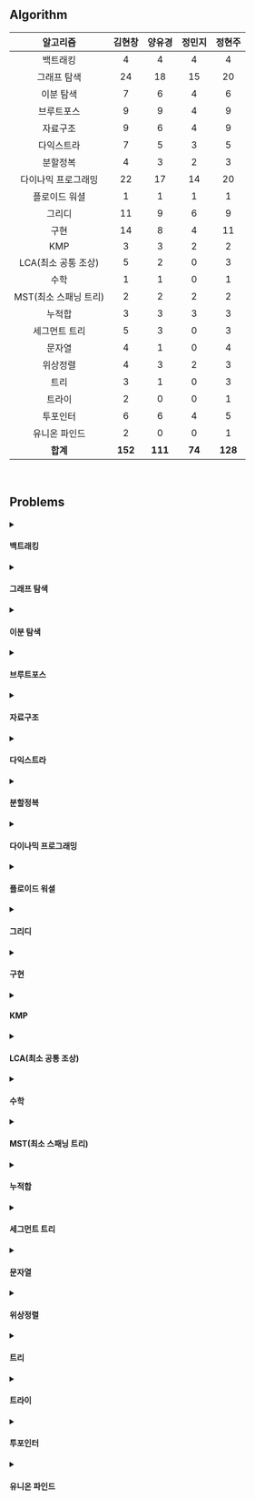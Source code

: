 ## Algorithm
|    알고리즘    | 김현창 | 양유경 | 정민지 | 정현주 |
| :-------------: | :----: | :----: | :----: | :----: |
|백트래킹|4|4|4|4|
|그래프 탐색|24|18|15|20|
|이분 탐색|7|6|4|6|
|브루트포스|9|9|4|9|
|자료구조|9|6|4|9|
|다익스트라|7|5|3|5|
|분할정복|4|3|2|3|
|다이나믹 프로그래밍|22|17|14|20|
|플로이드 워셜|1|1|1|1|
|그리디|11|9|6|9|
|구현|14|8|4|11|
|KMP|3|3|2|2|
|LCA(최소 공통 조상)|5|2|0|3|
|수학|1|1|0|1|
|MST(최소 스패닝 트리)|2|2|2|2|
|누적합|3|3|3|3|
|세그먼트 트리|5|3|0|3|
|문자열|4|1|0|4|
|위상정렬|4|3|2|3|
|트리|3|1|0|3|
|트라이|2|0|0|1|
|투포인터|6|6|4|5|
|유니온 파인드|2|0|0|1|
| **합계** | **152**|**111**|**74**|**128**|

<br>

## Problems
<details>
<summary>

#### 백트래킹

</summary>

    
|    문제    |    제목    | 김현창 | 양유경 | 정민지 | 정현주 |
| :-------------: | :----: | :----: | :----: | :----: | :----: |
|    <a href="http://boj.kr/14888">14888    |     <a href="BackTracking/p14888_연산자끼워넣기">연산자끼워넣기    | ✔ |✔ |✔ |✔ |
|    <a href="http://boj.kr/14889">14889    |     <a href="BackTracking/p14889_스타트와링크">스타트와링크    | ✔ |✔ |✔ |✔ |
|    <a href="http://boj.kr/15661">15661    |     <a href="BackTracking/p15661_링크와스타트">링크와스타트    | ✔ |✔ |✔ |✔ |
|    <a href="http://boj.kr/1759">1759    |     <a href="BackTracking/p1759_암호만들기">암호만들기    | ✔ |✔ |✔ |✔ |
</details>

<details>
<summary>

#### 그래프 탐색

</summary>

    
|    문제    |    제목    | 김현창 | 양유경 | 정민지 | 정현주 |
| :-------------: | :----: | :----: | :----: | :----: | :----: |
|    <a href="http://boj.kr/1012">1012    |     <a href="BFS_DFS/p1012_유기농배추">유기농배추    | ✔ |✔ |✔ |✔ |
|    <a href="http://boj.kr/11724">11724    |     <a href="BFS_DFS/p11724_연결요소의개수">연결요소의개수    | ✔ |❌ |❌ |❌ |
|    <a href="http://boj.kr/1189">1189    |     <a href="BFS_DFS/p1189_컴백홈">컴백홈    | ✔ |✔ |✔ |✔ |
|    <a href="http://boj.kr/12851">12851    |     <a href="BFS_DFS/p12851_숨바꼭질2">숨바꼭질2    | ✔ |✔ |✔ |✔ |
|    <a href="http://boj.kr/13549">13549    |     <a href="BFS_DFS/p13549_숨바꼭질3">숨바꼭질3    | ✔ |✔ |✔ |✔ |
|    <a href="http://boj.kr/14502">14502    |     <a href="BFS_DFS/p14502_연구소">연구소    | ✔ |✔ |✔ |✔ |
|    <a href="http://boj.kr/14940">14940    |     <a href="BFS_DFS/p14940_쉬운최단거리">쉬운최단거리    | ✔ |✔ |❌ |✔ |
|    <a href="http://boj.kr/16197">16197    |     <a href="BFS_DFS/p16197_두동전">두동전    | ✔ |✔ |❌ |✔ |
|    <a href="http://boj.kr/16236">16236    |     <a href="BFS_DFS/p16236_아기상어">아기상어    | ✔ |✔ |✔ |✔ |
|    <a href="http://boj.kr/16946">16946    |     <a href="BFS_DFS/p16946_벽부수고이동하기4">벽부수고이동하기4    | ✔ |❌ |❌ |✔ |
|    <a href="http://boj.kr/16953">16953    |     <a href="BFS_DFS/p16953_AtoB">AtoB    | ✔ |✔ |✔ |✔ |
|    <a href="http://boj.kr/1697">1697    |     <a href="BFS_DFS/p1697_숨바꼭질">숨바꼭질    | ✔ |✔ |✔ |✔ |
|    <a href="http://boj.kr/1707">1707    |     <a href="BFS_DFS/p1707_이분그래프">이분그래프    | ✔ |❌ |❌ |✔ |
|    <a href="http://boj.kr/17129">17129    |     <a href="BFS_DFS/p17129_윌리암슨수액빨이딱따구리가정보섬에올라온이유">윌리암슨수액빨이딱따구리가정보섬에올라온이유    | ✔ |❌ |❌ |❌ |
|    <a href="http://boj.kr/18405">18405    |     <a href="BFS_DFS/p18405_경쟁적전염">경쟁적전염    | ✔ |✔ |❌ |❌ |
|    <a href="http://boj.kr/1939">1939    |     <a href="BFS_DFS/p1939_중량제한">중량제한    | ✔ |❌ |❌ |✔ |
|    <a href="http://boj.kr/2206">2206    |     <a href="BFS_DFS/p2206_벽부수고이동하기">벽부수고이동하기    | ✔ |✔ |✔ |✔ |
|    <a href="http://boj.kr/2251">2251    |     <a href="BFS_DFS/p2251_물통">물통    | ✔ |✔ |✔ |✔ |
|    <a href="http://boj.kr/2310">2310    |     <a href="BFS_DFS/p2310_어드벤처게임">어드벤처게임    | ✔ |✔ |✔ |✔ |
|    <a href="http://boj.kr/2468">2468    |     <a href="BFS_DFS/p2468_안전영역">안전영역    | ✔ |✔ |✔ |✔ |
|    <a href="http://boj.kr/2583">2583    |     <a href="BFS_DFS/p2583_영역구하기">영역구하기    | ✔ |✔ |✔ |✔ |
|    <a href="http://boj.kr/2606">2606    |     <a href="BFS_DFS/p2606_바이러스">바이러스    | ✔ |✔ |✔ |✔ |
|    <a href="http://boj.kr/2644">2644    |     <a href="BFS_DFS/p2644_촌수계산">촌수계산    | ✔ |✔ |✔ |✔ |
|    <a href="http://boj.kr/7562">7562    |     <a href="BFS_DFS/p7562_나이트의이동">나이트의이동    | ✔ |❌ |❌ |❌ |
</details>

<details>
<summary>

#### 이분 탐색

</summary>

    
|    문제    |    제목    | 김현창 | 양유경 | 정민지 | 정현주 |
| :-------------: | :----: | :----: | :----: | :----: | :----: |
|    <a href="http://boj.kr/2110">2110    |     <a href="BinarySearch/p2110_공유기설치">공유기설치    | ✔ |✔ |✔ |✔ |
|    <a href="http://boj.kr/2467">2467    |     <a href="BinarySearch/p2467_용액">용액    | ✔ |✔ |❌ |✔ |
|    <a href="http://boj.kr/2473">2473    |     <a href="BinarySearch/p2473_세용액">세용액    | ✔ |✔ |❌ |✔ |
|    <a href="http://boj.kr/2512">2512    |     <a href="BinarySearch/p2512_예산">예산    | ✔ |✔ |✔ |✔ |
|    <a href="http://boj.kr/2805">2805    |     <a href="BinarySearch/p2805_나무자르기">나무자르기    | ✔ |✔ |✔ |✔ |
|    <a href="http://boj.kr/4001">4001    |     <a href="BinarySearch/p4001_미노타우르스미궁">미노타우르스미궁    | ✔ |❌ |❌ |❌ |
|    <a href="http://boj.kr/7453">7453    |     <a href="BinarySearch/p7453_합이0인네정수">합이0인네정수    | ✔ |✔ |✔ |✔ |
</details>

<details>
<summary>

#### 브루트포스

</summary>

    
|    문제    |    제목    | 김현창 | 양유경 | 정민지 | 정현주 |
| :-------------: | :----: | :----: | :----: | :----: | :----: |
|    <a href="http://boj.kr/1107">1107    |     <a href="Bruteforce/p1107_리모컨">리모컨    | ✔ |✔ |❌ |✔ |
|    <a href="http://boj.kr/1182">1182    |     <a href="Bruteforce/p1182_부분수열의합">부분수열의합    | ✔ |✔ |✔ |✔ |
|    <a href="http://boj.kr/15683">15683    |     <a href="Bruteforce/p15683_감시">감시    | ✔ |✔ |❌ |✔ |
|    <a href="http://boj.kr/1747">1747    |     <a href="Bruteforce/p1747_소수and팰린드롬">소수and팰린드롬    | ✔ |✔ |✔ |✔ |
|    <a href="http://boj.kr/18429">18429    |     <a href="Bruteforce/p18429_근손실">근손실    | ✔ |✔ |✔ |✔ |
|    <a href="http://boj.kr/20529">20529    |     <a href="Bruteforce/p20529_가장가까운세사람의심리적거리">가장가까운세사람의심리적거리    | ✔ |✔ |✔ |✔ |
|    <a href="http://boj.kr/2304">2304    |     <a href="Bruteforce/p2304_창고다각형">창고다각형    | ✔ |✔ |❌ |✔ |
|    <a href="http://boj.kr/27172">27172    |     <a href="Bruteforce/p27172_수나누기게임">수나누기게임    | ✔ |✔ |❌ |✔ |
|    <a href="http://boj.kr/3085">3085    |     <a href="Bruteforce/p3085_사탕게임">사탕게임    | ✔ |✔ |❌ |✔ |
</details>

<details>
<summary>

#### 자료구조

</summary>

    
|    문제    |    제목    | 김현창 | 양유경 | 정민지 | 정현주 |
| :-------------: | :----: | :----: | :----: | :----: | :----: |
|    <a href="http://boj.kr/11286">11286    |     <a href="DataStructure/p11286_절댓값힙">절댓값힙    | ✔ |✔ |✔ |✔ |
|    <a href="http://boj.kr/1202">1202    |     <a href="DataStructure/p1202_보석도둑">보석도둑    | ✔ |✔ |❌ |✔ |
|    <a href="http://boj.kr/13335">13335    |     <a href="DataStructure/p13335_트럭">트럭    | ✔ |✔ |✔ |✔ |
|    <a href="http://boj.kr/1406">1406    |     <a href="DataStructure/p1406_에디터">에디터    | ✔ |❌ |❌ |✔ |
|    <a href="http://boj.kr/1918">1918    |     <a href="DataStructure/p1918_후위표기식">후위표기식    | ✔ |❌ |❌ |✔ |
|    <a href="http://boj.kr/1927">1927    |     <a href="DataStructure/p1927_최소힙">최소힙    | ✔ |✔ |✔ |✔ |
|    <a href="http://boj.kr/1991">1991    |     <a href="DataStructure/p1991_트리순회">트리순회    | ✔ |✔ |✔ |✔ |
|    <a href="http://boj.kr/23309">23309    |     <a href="DataStructure/p23309_철도공사">철도공사    | ✔ |❌ |❌ |✔ |
|    <a href="http://boj.kr/5397">5397    |     <a href="DataStructure/p5397_키로거">키로거    | ✔ |✔ |❌ |✔ |
</details>

<details>
<summary>

#### 다익스트라

</summary>

    
|    문제    |    제목    | 김현창 | 양유경 | 정민지 | 정현주 |
| :-------------: | :----: | :----: | :----: | :----: | :----: |
|    <a href="http://boj.kr/10282">10282    |     <a href="Dijkstra/p10282_해킹">해킹    | ✔ |✔ |✔ |✔ |
|    <a href="http://boj.kr/11779">11779    |     <a href="Dijkstra/p11779_최소비용구하기2">최소비용구하기2    | ✔ |✔ |✔ |✔ |
|    <a href="http://boj.kr/1238">1238    |     <a href="Dijkstra/p1238_파티">파티    | ✔ |✔ |❌ |❌ |
|    <a href="http://boj.kr/1446">1446    |     <a href="Dijkstra/p1446_지름길">지름길    | ✔ |✔ |❌ |✔ |
|    <a href="http://boj.kr/17270">17270    |     <a href="Dijkstra/p17270_연예인은힘들어">연예인은힘들어    | ✔ |❌ |❌ |❌ |
|    <a href="http://boj.kr/1753">1753    |     <a href="Dijkstra/p1753_최단경로">최단경로    | ✔ |✔ |✔ |✔ |
|    <a href="http://boj.kr/9370">9370    |     <a href="Dijkstra/p9370_미확인도착지">미확인도착지    | ✔ |❌ |❌ |✔ |
</details>

<details>
<summary>

#### 분할정복

</summary>

    
|    문제    |    제목    | 김현창 | 양유경 | 정민지 | 정현주 |
| :-------------: | :----: | :----: | :----: | :----: | :----: |
|    <a href="http://boj.kr/10830">10830    |     <a href="DivideAndConquer/p10830_행렬제곱">행렬제곱    | ✔ |✔ |✔ |✔ |
|    <a href="http://boj.kr/11444">11444    |     <a href="DivideAndConquer/p11444_피보나치수6">피보나치수6    | ✔ |❌ |❌ |✔ |
|    <a href="http://boj.kr/1493">1493    |     <a href="DivideAndConquer/p1493_박스채우기">박스채우기    | ✔ |✔ |❌ |❌ |
|    <a href="http://boj.kr/2630">2630    |     <a href="DivideAndConquer/p2630_색종이만들기">색종이만들기    | ✔ |✔ |✔ |✔ |
</details>

<details>
<summary>

#### 다이나믹 프로그래밍

</summary>

    
|    문제    |    제목    | 김현창 | 양유경 | 정민지 | 정현주 |
| :-------------: | :----: | :----: | :----: | :----: | :----: |
|    <a href="http://boj.kr/10844">10844    |     <a href="DynamicProgramming/p10844_쉬운계단수">쉬운계단수    | ✔ |✔ |❌ |✔ |
|    <a href="http://boj.kr/11048">11048    |     <a href="DynamicProgramming/p11048_이동하기">이동하기    | ✔ |✔ |✔ |✔ |
|    <a href="http://boj.kr/11049">11049    |     <a href="DynamicProgramming/p11049_행렬곱셈순서">행렬곱셈순서    | ✔ |❌ |❌ |✔ |
|    <a href="http://boj.kr/11060">11060    |     <a href="DynamicProgramming/p11060_점프점프">점프점프    | ✔ |✔ |✔ |✔ |
|    P11066    |     <a href="DynamicProgramming/P11066_파일합치기">파일합치기    | ✔ |❌ |❌ |❌ |
|    <a href="http://boj.kr/1149">1149    |     <a href="DynamicProgramming/p1149_RGB거리">RGB거리    | ✔ |✔ |✔ |✔ |
|    <a href="http://boj.kr/12920">12920    |     <a href="DynamicProgramming/p12920_평범한배낭2">평범한배낭2    | ✔ |✔ |❌ |✔ |
|    <a href="http://boj.kr/14501">14501    |     <a href="DynamicProgramming/p14501_퇴사">퇴사    | ✔ |✔ |✔ |✔ |
|    <a href="http://boj.kr/1520">1520    |     <a href="DynamicProgramming/p1520_내리막길">내리막길    | ✔ |✔ |✔ |✔ |
|    <a href="http://boj.kr/15486">15486    |     <a href="DynamicProgramming/p15486_퇴사2">퇴사2    | ✔ |✔ |✔ |✔ |
|    <a href="http://boj.kr/17404">17404    |     <a href="DynamicProgramming/p17404_RGB거리2">RGB거리2    | ✔ |❌ |✔ |✔ |
|    <a href="http://boj.kr/1912">1912    |     <a href="DynamicProgramming/p1912_연속합">연속합    | ✔ |✔ |✔ |✔ |
|    <a href="http://boj.kr/1932">1932    |     <a href="DynamicProgramming/p1932_정수삼각형">정수삼각형    | ✔ |✔ |✔ |✔ |
|    <a href="http://boj.kr/20303">20303    |     <a href="DynamicProgramming/p20303_할로윈의양아치">할로윈의양아치    | ✔ |✔ |❌ |✔ |
|    <a href="http://boj.kr/2293">2293    |     <a href="DynamicProgramming/p2293_동전1">동전1    | ✔ |❌ |✔ |✔ |
|    <a href="http://boj.kr/2302">2302    |     <a href="DynamicProgramming/p2302_극장좌석">극장좌석    | ✔ |✔ |❌ |✔ |
|    <a href="http://boj.kr/2342">2342    |     <a href="DynamicProgramming/p2342_DanceDanceRevolution">DanceDanceRevolution    | ✔ |❌ |❌ |❌ |
|    <a href="http://boj.kr/2533">2533    |     <a href="DynamicProgramming/p2533_사회망서비스">사회망서비스    | ✔ |✔ |✔ |✔ |
|    <a href="http://boj.kr/2579">2579    |     <a href="DynamicProgramming/p2579_계단오르기">계단오르기    | ✔ |✔ |✔ |✔ |
|    <a href="http://boj.kr/7579">7579    |     <a href="DynamicProgramming/p7579_앱">앱    | ✔ |✔ |❌ |✔ |
|    <a href="http://boj.kr/9095">9095    |     <a href="DynamicProgramming/p9095_123더하기">123더하기    | ✔ |✔ |✔ |✔ |
|    <a href="http://boj.kr/9252">9252    |     <a href="DynamicProgramming/p9252_LCS2">LCS2    | ✔ |✔ |✔ |✔ |
</details>

<details>
<summary>

#### 플로이드 워셜

</summary>

    
|    문제    |    제목    | 김현창 | 양유경 | 정민지 | 정현주 |
| :-------------: | :----: | :----: | :----: | :----: | :----: |
|    <a href="http://boj.kr/1389">1389    |     <a href="FloydWarshall/p1389_케빈베이컨의6단계법칙">케빈베이컨의6단계법칙    | ✔ |✔ |✔ |✔ |
</details>

<details>
<summary>

#### 그리디

</summary>

    
|    문제    |    제목    | 김현창 | 양유경 | 정민지 | 정현주 |
| :-------------: | :----: | :----: | :----: | :----: | :----: |
|    <a href="http://boj.kr/11000">11000    |     <a href="Greedy/p11000_강의실배정">강의실배정    | ✔ |✔ |✔ |✔ |
|    <a href="http://boj.kr/11501">11501    |     <a href="Greedy/p11501_주식">주식    | ✔ |✔ |✔ |✔ |
|    <a href="http://boj.kr/1541">1541    |     <a href="Greedy/p1541_잃어버린괄호">잃어버린괄호    | ✔ |✔ |✔ |✔ |
|    <a href="http://boj.kr/15903">15903    |     <a href="Greedy/p15903_카드합체놀이">카드합체놀이    | ✔ |✔ |❌ |✔ |
|    <a href="http://boj.kr/16496">16496    |     <a href="Greedy/p16496_큰수만들기">큰수만들기    | ✔ |❌ |❌ |❌ |
|    <a href="http://boj.kr/1700">1700    |     <a href="Greedy/p1700_멀티탭스케줄링">멀티탭스케줄링    | ✔ |✔ |❌ |✔ |
|    <a href="http://boj.kr/1715">1715    |     <a href="Greedy/p1715_카드정렬하기">카드정렬하기    | ✔ |✔ |✔ |✔ |
|    <a href="http://boj.kr/1946">1946    |     <a href="Greedy/p1946_신입사원">신입사원    | ✔ |✔ |✔ |✔ |
|    <a href="http://boj.kr/2138">2138    |     <a href="Greedy/p2138_전구와스위치">전구와스위치    | ✔ |✔ |✔ |✔ |
|    <a href="http://boj.kr/2785">2785    |     <a href="Greedy/p2785_체인">체인    | ✔ |❌ |❌ |❌ |
|    <a href="http://boj.kr/2885">2885    |     <a href="Greedy/p2885_초콜릿식사">초콜릿식사    | ✔ |✔ |❌ |✔ |
</details>

<details>
<summary>

#### 구현

</summary>

    
|    문제    |    제목    | 김현창 | 양유경 | 정민지 | 정현주 |
| :-------------: | :----: | :----: | :----: | :----: | :----: |
|    <a href="http://boj.kr/12100">12100    |     <a href="Implematation/p12100_2048Easy">2048Easy    | ✔ |✔ |✔ |✔ |
|    <a href="http://boj.kr/14503">14503    |     <a href="Implematation/p14503_로봇청소기">로봇청소기    | ✔ |✔ |✔ |✔ |
|    <a href="http://boj.kr/16637">16637    |     <a href="Implematation/p16637_괄호추가하기">괄호추가하기    | ✔ |✔ |✔ |✔ |
|    <a href="http://boj.kr/17136">17136    |     <a href="Implematation/p17136_색종이붙이기">색종이붙이기    | ✔ |✔ |❌ |✔ |
|    <a href="http://boj.kr/1713">1713    |     <a href="Implematation/p1713_후보추천하기">후보추천하기    | ✔ |✔ |❌ |✔ |
|    <a href="http://boj.kr/17780">17780    |     <a href="Implematation/p17780_새로운게임">새로운게임    | ✔ |❌ |✔ |✔ |
|    <a href="http://boj.kr/1800">1800    |     <a href="Implematation/p1800_인터넷설치">인터넷설치    | ✔ |❌ |❌ |✔ |
|    <a href="http://boj.kr/19236">19236    |     <a href="Implematation/p19236_청소년상어">청소년상어    | ✔ |❌ |❌ |✔ |
|    <a href="http://boj.kr/20006">20006    |     <a href="Implematation/p20006_랭킹전대기열">랭킹전대기열    | ✔ |✔ |❌ |❌ |
|    <a href="http://boj.kr/20056">20056    |     <a href="Implematation/p20056_마법사상어와파이어볼">마법사상어와파이어볼    | ✔ |✔ |❌ |✔ |
|    <a href="http://boj.kr/20057">20057    |     <a href="Implematation/p20057_마법사상어와토네이도">마법사상어와토네이도    | ✔ |✔ |❌ |✔ |
|    <a href="http://boj.kr/20058">20058    |     <a href="Implematation/p20058_마법사상어와파이어스톰">마법사상어와파이어스톰    | ✔ |❌ |❌ |❌ |
|    <a href="http://boj.kr/23289">23289    |     <a href="Implematation/p23289_온풍기안녕">온풍기안녕    | ✔ |❌ |❌ |❌ |
|    <a href="http://boj.kr/2632">2632    |     <a href="Implematation/p2632_피자판매">피자판매    | ✔ |❌ |❌ |✔ |
</details>

<details>
<summary>

#### KMP

</summary>

    
|    문제    |    제목    | 김현창 | 양유경 | 정민지 | 정현주 |
| :-------------: | :----: | :----: | :----: | :----: | :----: |
|    <a href="http://boj.kr/11585">11585    |     <a href="KMP/p11585_속타는저녁메뉴">속타는저녁메뉴    | ✔ |✔ |✔ |✔ |
|    <a href="http://boj.kr/1305">1305    |     <a href="KMP/p1305_광고">광고    | ✔ |✔ |✔ |✔ |
|    <a href="http://boj.kr/7575">7575    |     <a href="KMP/p7575_바이러스">바이러스    | ✔ |✔ |❌ |❌ |
</details>

<details>
<summary>

#### LCA(최소 공통 조상)

</summary>

    
|    문제    |    제목    | 김현창 | 양유경 | 정민지 | 정현주 |
| :-------------: | :----: | :----: | :----: | :----: | :----: |
|    <a href="http://boj.kr/11437">11437    |     <a href="LCA/p11437_LCA">LCA    | ✔ |✔ |❌ |✔ |
|    <a href="http://boj.kr/11438">11438    |     <a href="LCA/p11438_LCA2">LCA2    | ✔ |✔ |❌ |✔ |
|    <a href="http://boj.kr/15481">15481    |     <a href="LCA/p15481_그래프와MST">그래프와MST    | ✔ |❌ |❌ |❌ |
|    <a href="http://boj.kr/1626">1626    |     <a href="LCA/p1626_두번째로작은스패닝트리">두번째로작은스패닝트리    | ✔ |❌ |❌ |❌ |
|    <a href="http://boj.kr/3176">3176    |     <a href="LCA/p3176_도로네트워크">도로네트워크    | ✔ |❌ |❌ |✔ |
</details>

<details>
<summary>

#### 수학

</summary>

    
|    문제    |    제목    | 김현창 | 양유경 | 정민지 | 정현주 |
| :-------------: | :----: | :----: | :----: | :----: | :----: |
|    <a href="http://boj.kr/2166">2166    |     <a href="Math/p2166_다각형의넓이">다각형의넓이    | ✔ |✔ |❌ |✔ |
</details>

<details>
<summary>

#### MST(최소 스패닝 트리)

</summary>

    
|    문제    |    제목    | 김현창 | 양유경 | 정민지 | 정현주 |
| :-------------: | :----: | :----: | :----: | :----: | :----: |
|    <a href="http://boj.kr/14950">14950    |     <a href="MST/p14950_정복자">정복자    | ✔ |✔ |✔ |✔ |
|    <a href="http://boj.kr/16398">16398    |     <a href="MST/p16398_행성연결">행성연결    | ✔ |✔ |✔ |✔ |
</details>

<details>
<summary>

#### 누적합

</summary>

    
|    문제    |    제목    | 김현창 | 양유경 | 정민지 | 정현주 |
| :-------------: | :----: | :----: | :----: | :----: | :----: |
|    <a href="http://boj.kr/14476">14476    |     <a href="PrefixSum/p14476_최대공약수하나빼기">최대공약수하나빼기    | ✔ |✔ |✔ |✔ |
|    <a href="http://boj.kr/25682">25682    |     <a href="PrefixSum/p25682_체스판다시칠하기2">체스판다시칠하기2    | ✔ |✔ |✔ |✔ |
|    프로그래머스LV3    |     <a href="PrefixSum/프로그래머스LV3_파괴되지않은건물">파괴되지않은건물    | ✔ |✔ |✔ |✔ |
</details>

<details>
<summary>

#### 세그먼트 트리

</summary>

    
|    문제    |    제목    | 김현창 | 양유경 | 정민지 | 정현주 |
| :-------------: | :----: | :----: | :----: | :----: | :----: |
|    <a href="http://boj.kr/10167">10167    |     <a href="SegmentTree/p10167_금광">금광    | ✔ |❌ |❌ |❌ |
|    <a href="http://boj.kr/18196">18196    |     <a href="SegmentTree/p18196_정기모임">정기모임    | ✔ |❌ |❌ |❌ |
|    <a href="http://boj.kr/2243">2243    |     <a href="SegmentTree/p2243_사탕상자">사탕상자    | ✔ |✔ |❌ |✔ |
|    <a href="http://boj.kr/2357">2357    |     <a href="SegmentTree/p2357_최소값과최댓값">최소값과최댓값    | ✔ |✔ |❌ |✔ |
|    <a href="http://boj.kr/2517">2517    |     <a href="SegmentTree/p2517_달리기">달리기    | ✔ |✔ |❌ |✔ |
</details>

<details>
<summary>

#### 문자열

</summary>

    
|    문제    |    제목    | 김현창 | 양유경 | 정민지 | 정현주 |
| :-------------: | :----: | :----: | :----: | :----: | :----: |
|    <a href="http://boj.kr/1294">1294    |     <a href="String/p1294_문자열장식">문자열장식    | ✔ |❌ |❌ |✔ |
|    <a href="http://boj.kr/20920">20920    |     <a href="String/p20920_영단어암기는괴로워">영단어암기는괴로워    | ✔ |❌ |❌ |✔ |
|    <a href="http://boj.kr/9177">9177    |     <a href="String/p9177_단어섞기">단어섞기    | ✔ |✔ |❌ |✔ |
|    <a href="http://boj.kr/9935">9935    |     <a href="String/p9935_문자열폭발">문자열폭발    | ✔ |❌ |❌ |✔ |
</details>

<details>
<summary>

#### 위상정렬

</summary>

    
|    문제    |    제목    | 김현창 | 양유경 | 정민지 | 정현주 |
| :-------------: | :----: | :----: | :----: | :----: | :----: |
|    <a href="http://boj.kr/1005">1005    |     <a href="TopologySort/p1005_ACMCraft">ACMCraft    | ✔ |❌ |❌ |❌ |
|    <a href="http://boj.kr/2056">2056    |     <a href="TopologySort/p2056_작업">작업    | ✔ |✔ |✔ |✔ |
|    <a href="http://boj.kr/2623">2623    |     <a href="TopologySort/p2623_음악프로그램">음악프로그램    | ✔ |✔ |✔ |✔ |
|    <a href="http://boj.kr/5021">5021    |     <a href="TopologySort/p5021_왕위계승">왕위계승    | ✔ |✔ |❌ |✔ |
</details>

<details>
<summary>

#### 트리

</summary>

    
|    문제    |    제목    | 김현창 | 양유경 | 정민지 | 정현주 |
| :-------------: | :----: | :----: | :----: | :----: | :----: |
|    <a href="http://boj.kr/1167">1167    |     <a href="Tree/p1167_트리의지름">트리의지름    | ✔ |❌ |❌ |✔ |
|    <a href="http://boj.kr/1967">1967    |     <a href="Tree/p1967_트리의지름">트리의지름    | ✔ |✔ |❌ |✔ |
|    <a href="http://boj.kr/5639">5639    |     <a href="Tree/p5639_이진검색트리">이진검색트리    | ✔ |❌ |❌ |✔ |
</details>

<details>
<summary>

#### 트라이

</summary>

    
|    문제    |    제목    | 김현창 | 양유경 | 정민지 | 정현주 |
| :-------------: | :----: | :----: | :----: | :----: | :----: |
|    <a href="http://boj.kr/5670">5670    |     <a href="Trie/p5670_휴대폰자판">휴대폰자판    | ✔ |❌ |❌ |❌ |
|    <a href="http://boj.kr/9202">9202    |     <a href="Trie/p9202_Boggle">Boggle    | ✔ |❌ |❌ |✔ |
</details>

<details>
<summary>

#### 투포인터

</summary>

    
|    문제    |    제목    | 김현창 | 양유경 | 정민지 | 정현주 |
| :-------------: | :----: | :----: | :----: | :----: | :----: |
|    <a href="http://boj.kr/1806">1806    |     <a href="TwoPointer/p1806_부분합">부분합    | ✔ |✔ |❌ |✔ |
|    <a href="http://boj.kr/20922">20922    |     <a href="TwoPointer/p20922_겹치는건싫어">겹치는건싫어    | ✔ |✔ |✔ |✔ |
|    <a href="http://boj.kr/22857">22857    |     <a href="TwoPointer/p22857_가장긴짝수연속한부분수열small">가장긴짝수연속한부분수열small    | ✔ |✔ |✔ |✔ |
|    <a href="http://boj.kr/22862">22862    |     <a href="TwoPointer/p22862_가장긴짝수연속한부분수열large">가장긴짝수연속한부분수열large    | ✔ |✔ |✔ |✔ |
|    <a href="http://boj.kr/2531">2531    |     <a href="TwoPointer/p2531_회전초밥">회전초밥    | ✔ |✔ |✔ |✔ |
|    <a href="http://boj.kr/2842">2842    |     <a href="TwoPointer/p2842_집배원한상덕">집배원한상덕    | ✔ |✔ |❌ |❌ |
</details>

<details>
<summary>

#### 유니온 파인드

</summary>

    
|    문제    |    제목    | 김현창 | 양유경 | 정민지 | 정현주 |
| :-------------: | :----: | :----: | :----: | :----: | :----: |
|    <a href="http://boj.kr/1043">1043    |     <a href="UnionFind/p1043_거짓말">거짓말    | ✔ |❌ |❌ |✔ |
|    <a href="http://boj.kr/20040">20040    |     <a href="UnionFind/p20040_사이클게임">사이클게임    | ✔ |❌ |❌ |❌ |
</details>
